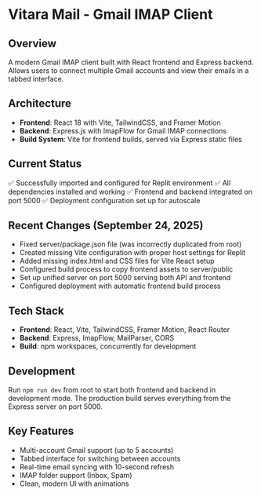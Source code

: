 # Vitara Mail - Gmail IMAP Client

## Overview
A modern Gmail IMAP client built with React frontend and Express backend. Allows users to connect multiple Gmail accounts and view their emails in a tabbed interface.

## Architecture
- **Frontend**: React 18 with Vite, TailwindCSS, and Framer Motion
- **Backend**: Express.js with ImapFlow for Gmail IMAP connections
- **Build System**: Vite for frontend builds, served via Express static files

## Current Status
✅ Successfully imported and configured for Replit environment
✅ All dependencies installed and working
✅ Frontend and backend integrated on port 5000
✅ Deployment configuration set up for autoscale

## Recent Changes (September 24, 2025)
- Fixed server/package.json file (was incorrectly duplicated from root)
- Created missing Vite configuration with proper host settings for Replit
- Added missing index.html and CSS files for Vite React setup
- Configured build process to copy frontend assets to server/public
- Set up unified server on port 5000 serving both API and frontend
- Configured deployment with automatic frontend build process

## Tech Stack
- **Frontend**: React, Vite, TailwindCSS, Framer Motion, React Router
- **Backend**: Express, ImapFlow, MailParser, CORS
- **Build**: npm workspaces, concurrently for development

## Development
Run `npm run dev` from root to start both frontend and backend in development mode.
The production build serves everything from the Express server on port 5000.

## Key Features
- Multi-account Gmail support (up to 5 accounts)
- Tabbed interface for switching between accounts
- Real-time email syncing with 10-second refresh
- IMAP folder support (Inbox, Spam)
- Clean, modern UI with animations